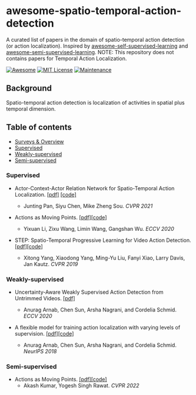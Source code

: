 # awesome-spatio-temporal-action-detection
A curated list of papers in the domain of spatio-temporal action detection (or action localization). Inspired by [awesome-self-supervised-learning](https://github.com/jason718/awesome-self-supervised-learning) and [awesome-semi-supervised-learning](https://github.com/yassouali/awesome-semi-supervised-learning#image-classification). NOTE: This repository does not contains papers for Temporal Action Localization.

[![Awesome](https://awesome.re/badge.svg)](https://awesome.re)
[![MIT License](https://img.shields.io/badge/license-MIT-green.svg)](https://opensource.org/licenses/MIT) [![Maintenance](https://img.shields.io/badge/Maintained%3F-yes-green.svg)](https://github.com/yassouali/awesome-semi-supervised-learning/graphs/commit-activity)

## Background
Spatio-temporal action detection is localization of activities in spatial plus temporal dimension. 

## Table of contents

  - [Surveys & Overview](#surveys--overview)
  - [Supervised](#supervised)
  - [Weakly-supervised](#weakly-supervised)
  - [Semi-supervised](#semi-supervised)


### Supervised

- Actor-Context-Actor Relation Network for Spatio-Temporal Action Localization.
[[pdf]](https://openaccess.thecvf.com/content/CVPR2021/papers/Pan_Actor-Context-Actor_Relation_Network_for_Spatio-Temporal_Action_Localization_CVPR_2021_paper.pdf)
[[code]](https://github.com/Siyu-C/ACAR-Net)

  - Junting Pan, Siyu Chen, Mike Zheng Sou. *CVPR 2021*
  
- Actions as Moving Points. [[pdf]](https://arxiv.org/pdf/2001.04608.pdf)[[code]](https://github.com/MCG-NJU/MOC-Detector)
  - Yixuan Li, Zixu Wang, Limin Wang, Gangshan Wu. *ECCV 2020*

- STEP: Spatio-Temporal Progressive Learning for Video Action Detection. [[pdf]](https://arxiv.org/pdf/1904.09288)[[code]](https://github.com/NVlabs/STEP)
  - Xitong Yang, Xiaodong Yang, Ming-Yu Liu, Fanyi Xiao, Larry Davis, Jan Kautz. *CVPR 2019*

### Weakly-supervised

- Uncertainty-Aware Weakly Supervised Action Detection from Untrimmed Videos. [[pdf]](https://www.ecva.net/papers/eccv_2020/papers_ECCV/papers/123550749.pdf)
  - Anurag Arnab, Chen Sun, Arsha Nagrani, and Cordelia Schmid. *ECCV 2020*

- A flexible model for training action localization with varying levels of supervision. [[pdf]](https://proceedings.neurips.cc/paper/2018/file/53fde96fcc4b4ce72d7739202324cd49-Paper.pdf)[[code]](https://github.com/jalayrac/weakactionloc)
  - Anurag Arnab, Chen Sun, Arsha Nagrani, and Cordelia Schmid. *NeurIPS 2018*
### Semi-supervised

- Actions as Moving Points. [[pdf]](https://arxiv.org/pdf/2203.04251.pdf)[[code]](https://github.com/AKASH2907/End-to-End-Semi-Supervised-Learning-for-Video-Action-Detection)
  - Akash Kumar, Yogesh Singh Rawat. *CVPR 2022*
